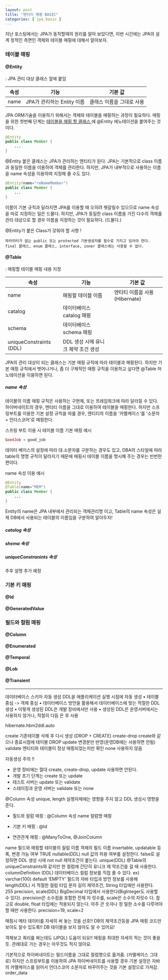 ```yaml
---
layout: post
title: "엔티티 매핑 BASIC"
categories: [ jpa_basic ]
---
```


지난 포스팅에서는 JPA가 동작할때의 원리를 알아 보았다면,
이번 시간에는 JPA의 설계 정적인 측면인 객체와 테이블 매핑에 대해서 알아보자.

### 테이블 매핑

#### @Entity
: JPA 관리 대상 클래스 앞에 붙임

속성 | 기능 | 기본 값               
--------------------- | --------------------- | --------------------- 
name | JPA가 관리하는 Entity 이름 | 클래스 이름을 그대로 사용

JPA ORM기술을 이용하기 위해서는 객체와 테이블을 매핑하는 과정이 필요하다.
매핑을 위한 첫번째 단계는 <u> 테이블을 매핑 할 클래스 </u>에 @Entity 에노테이션을 붙여주는 것이다.
```java
@Entity
public class Member {
    ...
}
```
@Entity 붙은 클래스는 JPA가 관리하는 엔티티가 된다.
JPA는 기본적으로 class 이름과 동일한 이름을 이용하여 객체를 관리한다. 
하지만, JPA가 내부적으로 사용하는 이름을 name 속성을 이용하여 지정해 줄 수도 있다. 
```java
@Entity(name="reNameMember")
public class Member {
    ...
}
```
이름이 기본 규칙과 달라지면 JPA를 이용할 때 오히려 헷갈릴수 있으므로 name 속성을 따로 지정하는 일은 드물다.
하지만, JPA가 동일한 class 이름을 가진 다수의 객체를 관리 대상으로 할 경우 이름을 지정하는 것이 필요하다. (드물다.)

@Entity가 붙은 Class가 갖춰야 할 사항 !
```
파라미터가 없는 public 또는 protected 기본생성자를 필수로 가지고 있어야 한다.
final 클래스, enum 클래스, interface, inner 클래스에는 사용할 수 없다.
```

#### @Table
: 매핑할 테이블 매핑 내용 지정

속성 | 기능 | 기본 값               
--------------------- | --------------------- | --------------------- 
name  | 매핑할 테이블 이름 | 엔티티 이름을 사용 (Hibernate)
catalog | 데이터베이스 catalog 매핑 | 
schema | 데이터베이스 schema 매핑 | 
uniqueConstraints (DDL) | DDL 생성 시에 유니크 제약 조건 생성 | 

JPA의 관리 대상이 되는 클래스는 기본 매핑 규칙에 따라 테이블과 매핑된다.
하지만 기본 매핑 규칙에서 벗어나거나, 좀 더 구체적인 매핑 규칙을 이용하고 싶다면 @Table 어노테이션을 이용하면 된다.

##### name 속성 
테이블의 이름 매핑 규칙은 사용하는 구현체, 또는 프레임워크에 따라 달라질 수 있다.
하이버네이트의 경우, 엔티티 이름을 그대로 이용하여 테이블을 매핑한다.
하지만 스프링부트를 이용한 기본 설정 규칙을 따를 경우, 엔티티의 이름을 '카멜케이스'를 '소문자 + 언더스코어'로 매핑한다.

스프링 부트 이용 시 테이블 이름 기본 매핑 예시
```ex
GoodJob → good_job 
``` 

데이터 베이스의 설정에 따라 대.소문자를 구분하는 경우도 있고, DBA의 스타일에 따라 table의 명명 규칙이 달라지기 때문에
매핑시 테이블 이름을 명시해 주는 경우는 빈번한 편이다.

name 속성 이용 예시
```java
@Entity
@Table(name="MEM")
public class Member {
    ...
}
```
Entity의 name은 JPA 내부에서 관리되는 객체관리명 이고, Table의 name 속성은 실제 DB에서 사용되는 테이블의 이름임을 구분하여 알아두자! 

##### catalog 속성
##### shema 속성
##### uniqueConstranints 속성
추후 설명 추가 예정


### 기본 키 매핑
#### @Id
#### @GeneratedValue

### 필드와 컬럼 매핑
#### @Column
#### @Enumerated
#### @Temporal
#### @Lob
#### @Transient

--------------------------------------------------------------------------

데이터베이스 스키마 자동 생성 
DDL을 애플리케이션 실행 시점에 자동 생성
• 테이블 중심 -> 객체 중심
• 데이터베이스 방언을 활용해서 데이터베이스에 맞는 적절한
DDL 생성
• 이렇게 생성된 DDL은 개발 장비에서만 사용
• 생성된 DDL은 운영서버에서는 사용하지 않거나, 적절히 다듬
은 후 사용

hibernate.hbm2ddl.auto

create 기존테이블 삭제 후 다시 생성 (DROP + CREATE)
create-drop create와 같으나 종료시점에 테이블 DROP
update 변경분만 반영(운영DB에는 사용하면 안됨)
validate 엔티티와 테이블이 정상 매핑되었는지만 확인
none 사용하지 않음

자동생성 주의 !!
- 운영 장비에는 절대 create, create-drop, update 사용하면 안된다.
- 개발 초기 단계는 create 또는 update
- 테스트 서버는 update 또는 validate
- 스테이징과 운영 서버는 validate 또는 none

@Column
속성 unique, length 실행자체에는 영향을 주지 않고 DDL 생성시 영향을 준다.


- 필드와 컬럼 매핑 : @Column
속성 name 컬럼명 매핑



- 기본 키 매핑 : @Id

- 연관관계 매핑 : @ManyToOne, @JoinColumn


name 필드와 매핑할 테이블의 컬럼 이름 객체의 필드 이름
insertable,
updatable
등록, 변경 가능 여부 TRUE
nullable(DDL) null 값의 허용 여부를 설정한다. false로 설정하면 DDL 생성 시에
not null 제약조건이 붙는다.
unique(DDL) @Table의 uniqueConstraints와 같지만 한 컬럼에 간단히 유니크 제
약조건을 걸 때 사용한다.
columnDefinition
(DDL)
데이터베이스 컬럼 정보를 직접 줄 수 있다.
ex) varchar(100) default ‘EMPTY'
필드의 자바 타입과
방언 정보를 사용해
length(DDL) 서 적절한 컬럼 타입
문자 길이 제약조건, String 타입에만 사용한다. 255
precision,
scale(DDL)
BigDecimal 타입에서 사용한다(BigInteger도 사용할 수 있다).
precision은 소수점을 포함한 전체 자 릿수를, scale은 소수의 자릿수
다. 참고로 double, float 타입에는 적용되지 않는다. 아주 큰 숫자나
정 밀한 소수를 다루어야 할 때만 사용한다.
precision=19,
scale=2


매핑시 메타 데이터를 자세히 써 놓는 것을 선호!! 
DB의 제약조건등을 JPA 매핑 코드만 보아도 알수 있도록!! 
DB 테이블을 보지 않아도 알 수 있어요! 

객체보고 쿼리를 짜는데도 (JPQL) 도움이 되요!! 
매핑을 최대한 자세히 적는 것이 좋을 듯.
관례대로 가는 경우는 아무것도 적지 않아요. 


기본적으로 하이버네이트는 필드이름을 그대로 컬럼명으로 옮겨줌. (카멜케이스 그대로)
하지만 스프링부트를 이용하여 JPA 하이버네이트를 사용할 경우 기본 설정은 자바의 카멜케이스를 읽어서 언더스코어 소문자로 바꾸어주는 것을 기본 설정으로 가져감. order_data